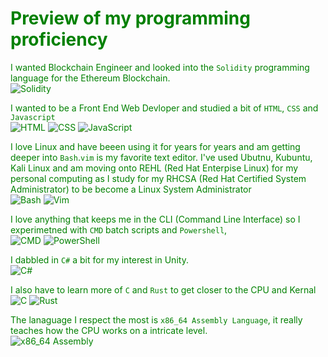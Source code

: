 <p align="center"><font color="green">

# Preview of my programming proficiency

I wanted Blockchain Engineer and looked into the `Solidity` programming language for the Ethereum Blockchain.<br>
![Solidity](https://img.shields.io/badge/Solidity-363636?style=for-the-badge&logo=solidity&logoColor=white)
  
I wanted to be a Front End Web Devloper and studied a bit of `HTML`, `CSS` and `Javascript` <br>
![HTML](https://img.shields.io/badge/HTML5-E34F26?style=for-the-badge&logo=html5&logoColor=white)
![CSS](https://img.shields.io/badge/CSS3-1572B6?style=for-the-badge&logo=css3&logoColor=white)
![JavaScript](https://img.shields.io/badge/JavaScript-F7DF1E?style=for-the-badge&logo=javascript&logoColor=black)


I love Linux and have beeen using it for years for years and am getting deeper into `Bash`.`vim` is my favorite text editor. I've used Ubutnu, Kubuntu, Kali Linux and am moving onto REHL (Red Hat Enterpise Linux) for my personal computing as I study for my RHCSA (Red Hat Certified System Administrator) to be become a Linux System Administrator<br>
![Bash](https://img.shields.io/badge/Bash-121011?style=for-the-badge&logo=gnubash&logoColor=white)
![Vim](https://img.shields.io/badge/Vim-019733?style=for-the-badge&logo=vim&logoColor=white)


I love anything that keeps me in the CLI (Command Line Interface) so I experimetned with `CMD` batch scripts and `Powershell`, <br>
![CMD](https://img.shields.io/badge/CMD-000000?style=for-the-badge&logo=windows&logoColor=white)
![PowerShell](https://img.shields.io/badge/PowerShell-5391FE?style=for-the-badge&logo=powershell&logoColor=white)


I dabbled in `C#` a bit for my interest in Unity.<br>
![C#](https://img.shields.io/badge/C%23-239120?style=for-the-badge&logo=c-sharp&logoColor=white)


I also have to learn more of `C` and `Rust` to get closer to the CPU and Kernal <br>
![C](https://img.shields.io/badge/C-00599C?style=for-the-badge&logo=c&logoColor=white)
![Rust](https://img.shields.io/badge/Rust-000000?style=for-the-badge&logo=rust&logoColor=white)

The lanaguage I respect the most is `x86_64 Assembly Language`, it really teaches how the CPU works on a intricate level.<br>
![x86_64 Assembly](https://img.shields.io/badge/x86__64%20Assembly-525252?style=for-the-badge&logo=cogs&logoColor=white)


